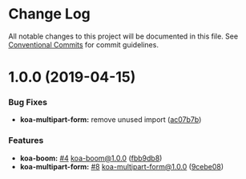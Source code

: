 # Change Log

All notable changes to this project will be documented in this file.
See [Conventional Commits](https://conventionalcommits.org) for commit guidelines.

# 1.0.0 (2019-04-15)


### Bug Fixes

* **koa-multipart-form:** remove unused import ([ac07b7b](https://github.com/sigfox/javascript/commit/ac07b7b))


### Features

* **koa-boom:** [#4](https://github.com/sigfox/javascript/issues/4) koa-boom@1.0.0 ([fbb9db8](https://github.com/sigfox/javascript/commit/fbb9db8))
* **koa-multipart-form:** [#8](https://github.com/sigfox/javascript/issues/8) koa-multipart-form@1.0.0 ([9cebe08](https://github.com/sigfox/javascript/commit/9cebe08))
